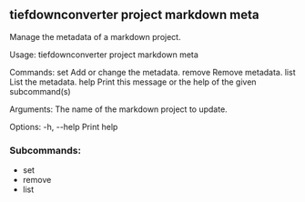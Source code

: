 ## tiefdownconverter project markdown meta

Manage the metadata of a markdown project.

Usage: tiefdownconverter project markdown meta <NAME> <COMMAND>

Commands:
  set     Add or change the metadata.
  remove  Remove metadata.
  list    List the metadata.
  help    Print this message or the help of the given subcommand(s)

Arguments:
  <NAME>  The name of the markdown project to update.

Options:
  -h, --help  Print help

### Subcommands:
- set
- remove
- list

